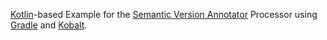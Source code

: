 [Kotlin](https://kotlinlang.org/)-based Example for the [Semantic Version Annotator](https://github.com/ethauvin/semver) Processor using [Gradle](https://gradle.org/) and [Kobalt](http://beust.com/kobalt/).